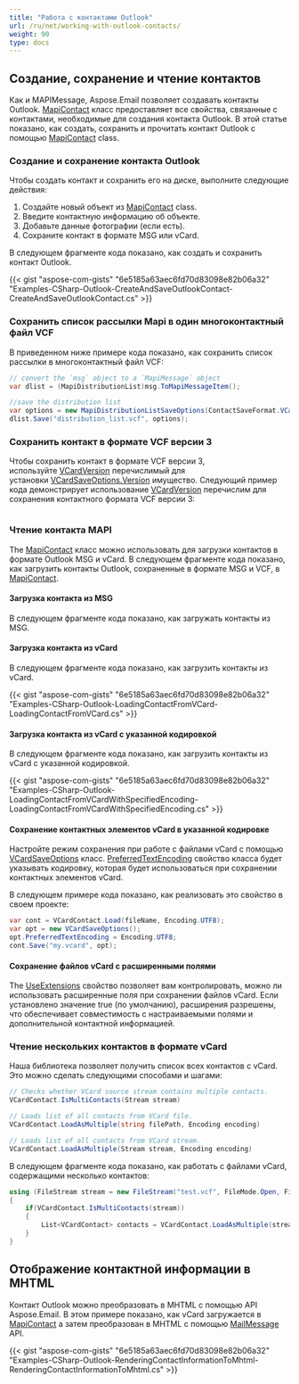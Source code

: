 ```yaml
---
title: "Работа с контактами Outlook"
url: /ru/net/working-with-outlook-contacts/
weight: 90
type: docs
---
```



## **Создание, сохранение и чтение контактов**

Как и MAPIMessage, Aspose.Email позволяет создавать контакты Outlook. [MapiContact](https://reference.aspose.com/email/net/aspose.email.mapi/mapicontact/) класс предоставляет все свойства, связанные с контактами, необходимые для создания контакта Outlook. В этой статье показано, как создать, сохранить и прочитать контакт Outlook с помощью [MapiContact](https://reference.aspose.com/email/net/aspose.email.mapi/mapicontact/) class.

### **Создание и сохранение контакта Outlook**

Чтобы создать контакт и сохранить его на диске, выполните следующие действия:

1. Создайте новый объект из [MapiContact](https://reference.aspose.com/email/net/aspose.email.mapi/mapicontact/) class.
1. Введите контактную информацию об объекте.
1. Добавьте данные фотографии (если есть).
1. Сохраните контакт в формате MSG или vCard.

В следующем фрагменте кода показано, как создать и сохранить контакт Outlook.

{{< gist "aspose-com-gists" "6e5185a63aec6fd70d83098e82b06a32" "Examples-CSharp-Outlook-CreateAndSaveOutlookContact-CreateAndSaveOutlookContact.cs" >}}

### **Сохранить список рассылки Mapi в один многоконтактный файл VCF**

В приведенном ниже примере кода показано, как сохранить список рассылки в многоконтактный файл VCF:

```cs
// convert the `msg` object to a `MapiMessage` object
var dlist = (MapiDistributionList)msg.ToMapiMessageItem();

//save the distribution list
var options = new MapiDistributionListSaveOptions(ContactSaveFormat.VCard);
dlist.Save("distribution_list.vcf", options);
```


### **Сохранить контакт в формате VCF версии 3**

Чтобы сохранить контакт в формате VCF версии 3, используйте [VCardVersion](https://reference.aspose.com/email/net/aspose.email.personalinfo.vcard/vcardversion/) перечислимый для установки [VCardSaveOptions.Version](https://reference.aspose.com/email/net/aspose.email.personalinfo.vcard/vcardsaveoptions/version/) имущество. Следующий пример кода демонстрирует использование [VCardVersion](https://reference.aspose.com/email/net/aspose.email.personalinfo.vcard/vcardversion/) перечислим для сохранения контактного формата VCF версии 3:

```cs

```

### **Чтение контакта MAPI**

The [MapiContact](https://reference.aspose.com/email/net/aspose.email.mapi/mapicontact/) класс можно использовать для загрузки контактов в формате Outlook MSG и vCard. В следующем фрагменте кода показано, как загрузить контакты Outlook, сохраненные в формате MSG и VCF, в [MapiContact](https://reference.aspose.com/email/net/aspose.email.mapi/mapicontact/).

#### **Загрузка контакта из MSG**

В следующем фрагменте кода показано, как загружать контакты из MSG.

#### **Загрузка контакта из vCard**

В следующем фрагменте кода показано, как загрузить контакты из vCard.

{{< gist "aspose-com-gists" "6e5185a63aec6fd70d83098e82b06a32" "Examples-CSharp-Outlook-LoadingContactFromVCard-LoadingContactFromVCard.cs" >}}

#### **Загрузка контакта из vCard с указанной кодировкой**

В следующем фрагменте кода показано, как загрузить контакты из vCard с указанной кодировкой.

{{< gist "aspose-com-gists" "6e5185a63aec6fd70d83098e82b06a32" "Examples-CSharp-Outlook-LoadingContactFromVCardWithSpecifiedEncoding-LoadingContactFromVCardWithSpecifiedEncoding.cs" >}}

#### **Сохранение контактных элементов vCard в указанной кодировке**

Настройте режим сохранения при работе с файлами vCard с помощью [VCardSaveOptions](https://reference.aspose.com/email/net/aspose.email.personalinfo.vcard/vcardsaveoptions/#vcardsaveoptions-class) класс. [PreferredTextEncoding](https://reference.aspose.com/email/net/aspose.email.personalinfo.vcard/vcardsaveoptions/preferredtextencoding/) свойство класса будет указывать кодировку, которая будет использоваться при сохранении контактных элементов vCard.

В следующем примере кода показано, как реализовать это свойство в своем проекте:

```cs
var cont = VCardContact.Load(fileName, Encoding.UTF8);
var opt = new VCardSaveOptions();
opt.PreferredTextEncoding = Encoding.UTF8;
cont.Save("my.vcard", opt);
```

#### **Сохранение файлов vCard с расширенными полями**

The [UseExtensions](https://reference.aspose.com/email/net/aspose.email.personalinfo.vcard/vcardsaveoptions/useextensions/#vcardsaveoptionsuseextensions-property) свойство позволяет вам контролировать, можно ли использовать расширенные поля при сохранении файлов vCard. Если установлено значение true (по умолчанию), расширения разрешены, что обеспечивает совместимость с настраиваемыми полями и дополнительной контактной информацией.

### **Чтение нескольких контактов в формате vCard**

Наша библиотека позволяет получить список всех контактов с vCard. Это можно сделать следующими способами и шагами:

```cs
// Checks whether VCard source stream contains multiple contacts.
VCardContact.IsMultiContacts(Stream stream)

// Loads list of all contacts from VCard file.
VCardContact.LoadAsMultiple(string filePath, Encoding encoding)

// Loads list of all contacts from VCard stream.
VCardContact.LoadAsMultiple(Stream stream, Encoding encoding)
```
В следующем фрагменте кода показано, как работать с файлами vCard, содержащими несколько контактов:

```cs
using (FileStream stream = new FileStream("test.vcf", FileMode.Open, FileAccess.Read))
{
    if(VCardContact.IsMultiContacts(stream))
    {
        List<VCardContact> contacts = VCardContact.LoadAsMultiple(stream, Encoding.UTF8);
    }
}
```

## **Отображение контактной информации в MHTML**

Контакт Outlook можно преобразовать в MHTML с помощью API Aspose.Email. В этом примере показано, как vCard загружается в [MapiContact](https://reference.aspose.com/email/net/aspose.email.mapi/mapicontact/) а затем преобразован в MHTML с помощью [MailMessage](https://reference.aspose.com/email/net/aspose.email/mailmessage/) API.

{{< gist "aspose-com-gists" "6e5185a63aec6fd70d83098e82b06a32" "Examples-CSharp-Outlook-RenderingContactInformationToMhtml-RenderingContactInformationToMhtml.cs" >}}
